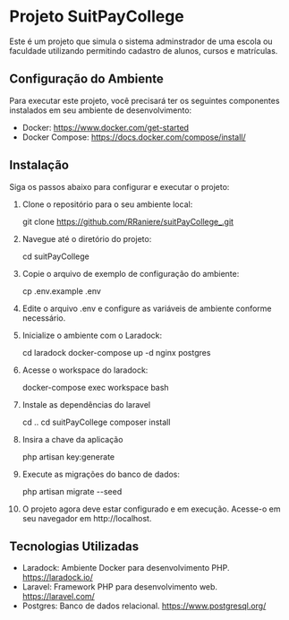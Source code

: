 # Projeto SuitPayCollege

Este é um projeto que simula o sistema adminstrador de uma escola ou faculdade utilizando permitindo cadastro de alunos, cursos e matrículas.

## Configuração do Ambiente

Para executar este projeto, você precisará ter os seguintes componentes instalados em seu ambiente de desenvolvimento:

- Docker: https://www.docker.com/get-started
- Docker Compose: https://docs.docker.com/compose/install/

## Instalação

Siga os passos abaixo para configurar e executar o projeto:

1. Clone o repositório para o seu ambiente local:

   git clone https://github.com/RRaniere/suitPayCollege_.git

2. Navegue até o diretório do projeto:

   cd suitPayCollege

3. Copie o arquivo de exemplo de configuração do ambiente:

   cp .env.example .env

4. Edite o arquivo .env e configure as variáveis de ambiente conforme necessário.

5. Inicialize o ambiente com o Laradock:

   cd laradock
   docker-compose up -d nginx postgres

6. Acesse o workspace do laradock:

   docker-compose exec workspace bash

7. Instale as dependências do laravel 

   cd .. 
   cd suitPayCollege 
   composer install 

8. Insira a chave da aplicação 

   php artisan key:generate

9. Execute as migrações do banco de dados:

   php artisan migrate --seed

10. O projeto agora deve estar configurado e em execução. Acesse-o em seu navegador em http://localhost.

## Tecnologias Utilizadas

- Laradock: Ambiente Docker para desenvolvimento PHP. https://laradock.io/
- Laravel: Framework PHP para desenvolvimento web. https://laravel.com/
- Postgres: Banco de dados relacional. https://www.postgresql.org/


